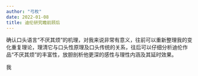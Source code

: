 ```yaml
---
author: "弓枚"
date: 2022-01-08
title: 迪伦研究瞻前顾后
---
```


确认口头语言“不厌其烦”的机理，对我来说非常有意义，往前可以重新整理我的变化重复理论，理清它与口头性原理及口头传统的关系，往后可以仔细分析迪伦作品“不厌其烦”的丰富性，放胆剖析他更深的感性与理性内涵及其延时效果。

我